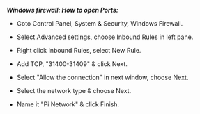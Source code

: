 _**Windows firewall: How to open Ports:**_

- Goto Control Panel, System & Security, Windows Firewall.

- Select Advanced settings, choose Inbound Rules in left pane.

- Right click Inbound Rules, select New Rule.

- Add TCP, "31400-31409" & click Next.

- Select "Allow the connection" in next window, choose Next.

- Select the network type & choose Next.

- Name it "Pi Network" & click Finish.
